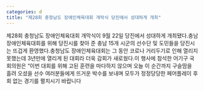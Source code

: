 ```yaml
---
categories: d
title: "제28회 충청남도 장애인체육대회 개막식 당진에서 성대하게 개최"
---
```

제28회 충청남도 장애인체육대회 개막식이 9월 22일 당진에서 성대하게 개최됐다.충남 장애인체육대회를 위해 당진시를 찾아 준 충남 15개 시군의 선수단 및 도민들을 당진시는 뜨겁게 환영했다.충청남도 장애인체육대회는 그 동안 코로나 거리두기로 인해 열리지 못했는데 3년만에 열리게 된 대회라 더욱 감회가 새로웠다.이 행사에 참석한 어기구 국회의원은 “이번 대회를 위해 고된 훈련을 마다하지 않으며 오늘 이 순간까지 구슬땀을 흘려 오셨을 선수 여러분들에게 뜨거운 박수를 보내며 모두가 정정당당한 페어플레이 후회 없는 경기를 펼치시기 바랍니다
